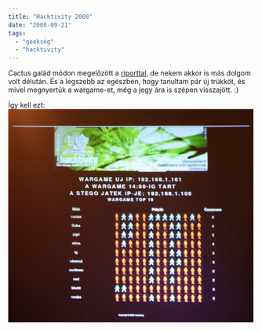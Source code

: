 ```yaml
---
title: "Hacktivity 2008"
date: "2008-09-21"
tags: 
  - "geekség"
  - "hacktivity"
---
```


Cactus galád módon megelőzött a [riporttal](http://gergo.erdi.hu/blog/2008-09-21-hacktivity_2008/), de nekem akkor is más dolgom volt délután. És a legszebb az egészben, hogy tanultam pár új trükköt, és mivel megnyertük a wargame-et, még a jegy ára is szépen visszajött. :)

Így kell ezt: ![2008_09_086](images/2008_09_086-500x434.jpg)
